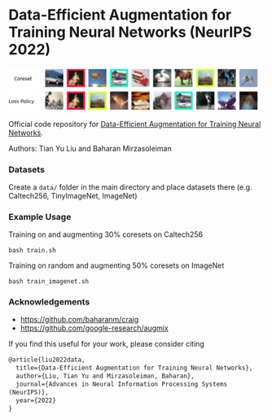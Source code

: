 # Data-Efficient Augmentation for Training Neural Networks (NeurIPS 2022)
![DEA](coreset_vs_maxloss.png)

Official code repository for [Data-Efficient Augmentation for Training Neural Networks](https://arxiv.org/abs/2210.08363).

Authors: Tian Yu Liu and Baharan Mirzasoleiman


### Datasets
Create a `data/` folder in the main directory and place datasets there (e.g. Caltech256, TinyImageNet, ImageNet)

### Example Usage
Training on and augmenting 30% coresets on Caltech256
```
bash train.sh
```

Training on random and augmenting 50% coresets on ImageNet
```
bash train_imagenet.sh 
```

### Acknowledgements
- https://github.com/baharanm/craig
- https://github.com/google-research/augmix


If you find this useful for your work, please consider citing
```
@article{liu2022data,
  title={Data-Efficient Augmentation for Training Neural Networks},
  author={Liu, Tian Yu and Mirzasoleiman, Baharan},
  journal={Advances in Neural Information Processing Systems (NeurIPS)},
  year={2022}
}
```
